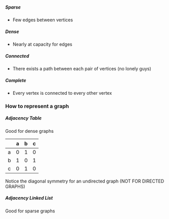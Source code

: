 
##### Sparse
- Few edges between  vertices
##### Dense
- Nearly at capacity for edges



##### Connected
- There exists a path between each pair of vertices (no lonely guys)

##### Complete
- Every vertex is connected to every other vertex

### How to represent a graph

##### Adjacency Table

Good for dense graphs

|  | a | b | c |
| ---- | ---- | ---- | ---- |
| a | 0 | 1 | 0 |
| b | 1 | 0 | 1 |
| c | 0 | 1 | 0 |

Notice the diagonal symmetry for an undirected graph (NOT FOR DIRECTED GRAPHS)

##### Adjacency Linked List

Good for sparse graphs

